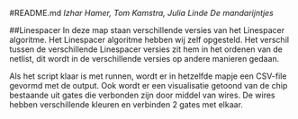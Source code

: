 #README.md
*Izhar Hamer, Tom Kamstra, Julia Linde*
*De mandarijntjes*

##Linespacer
In deze map staan verschillende versies van het Linespacer algoritme. Het Linespacer algoritme hebben wij zelf opgesteld. Het verschil tussen de verschillende Linespacer versies zit hem in het ordenen van de netlist, dit wordt in de verschillende versies op andere manieren gedaan.

Als het script klaar is met runnen, wordt er in hetzelfde mapje een CSV-file gevormd met de output. Ook wordt er een visualisatie getoond van de chip bestaande uit gates die verbonden zijn door middel van wires. De wires hebben verschillende kleuren en verbinden 2 gates met elkaar.